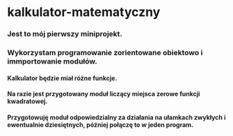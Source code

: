 # kalkulator-matematyczny

### Jest to mój pierwszy miniprojekt. 
### Wykorzystam programowanie zorientowane obiektowo i immportowanie modułów.

#### Kalkulator będzie miał różne funkcje.
#### Na razie jest przygotowany moduł liczący miejsca zerowe funkcji kwadratowej.
#### Przygotowuję moduł odpowiedzialny za działania na ułamkach zwykłych i ewentualnie dziesiętnych, później połączę to w jeden program.
